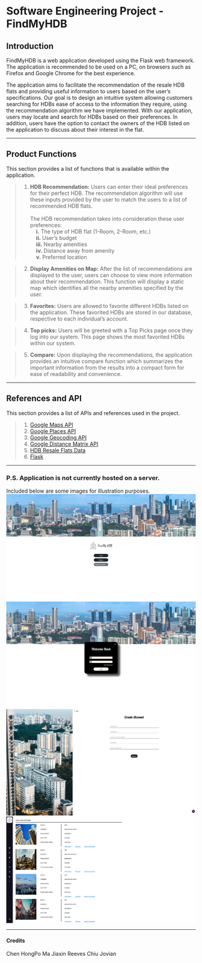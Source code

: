 # Software Engineering Project - FindMyHDB

## Introduction

FindMyHDB is a web application developed using the Flask web framework. The application is recommended to be used on a PC, on browsers such as Firefox and Google Chrome for the best experience.

The application aims to facilitate the recommendation of the resale HDB flats and providing useful information to users based on the user’s specifications. Our goal is to design an intuitive system allowing customers searching for HDBs ease of access to the information they require, using the recommendation algorithm we have implemented. With our application, users may locate and search for HDBs based on their preferences. In addition, users have the option to contact the owners of the HDB listed on the application to discuss about their interest in the flat.

---

## Product Functions
This section provides a list of functions that is available within the application.

> 1. **HDB Recommendation:** Users can enter their ideal preferences for their perfect HDB. The recommendation algorithm will use these inputs provided by the user to match the users to a list of recommended HDB flats. <br/> <br/>
> The HDB recommendation takes into consideration these user preferences: <br/>
> &nbsp; &nbsp; **i.** The type of HDB flat (1-Room, 2-Room, etc.) <br/>
> &nbsp; &nbsp; **ii.** User’s budget <br/>
> &nbsp; &nbsp; **iii.** Nearby amenities <br/>
> &nbsp; &nbsp; **iv.** Distance away from amenity <br/>
> &nbsp; &nbsp;  **v.** Preferred location <br/>

> 2. **Display Amenities on Map:** After the list of recommendations are displayed to the user, users can choose to view more information about their recommendation. This function will display a static map which identifies all the nearby amenities specified by the user.

> 3. **Favorites:** Users are allowed to favorite different HDBs listed on the application. These favorited HDBs are stored in our database, respective to each individual’s account.

> 4. **Top picks:** Users will be greeted with a Top Picks page once they log into our system. This page shows the most favorited HDBs within our system.

> 5. **Compare:** Upon displaying the recommendations, the application provides an intuitive compare function which summarizes the important information from the results into a compact form for ease of readability and convenience.

---

## References and API
This section provides a list of APIs and references used in the project.
> 1. [Google Maps API](https://developers.google.com/maps/documentation/embed/get-started)
> 2. [Google Places API](https://developers.google.com/maps/documentation/places/web-service/overview)
> 3. [Google Geocoding API](https://developers.google.com/maps/documentation/geocoding/overview)
> 4. [Google Distance Matrix API](https://developers.google.com/maps/documentation/distance-matrix/overview)
> 5. [HDB Resale Flats Data](https://data.gov.sg/dataset/resale-flat-prices)
> 6. [Flask](https://flask.palletsprojects.com/en/2.0.x/)

---

### P.S. Application is not currently hosted on a server.
Included below are some images for illustration purposes.
![image1](imgformd/1.png)
![image2](imgformd/2.png)
![image3](imgformd/3.png)
![image4](imgformd/4.png)

---

#### Credits
Chen HongPo
Ma Jiaxin
Reeves Chiu
Jovian
